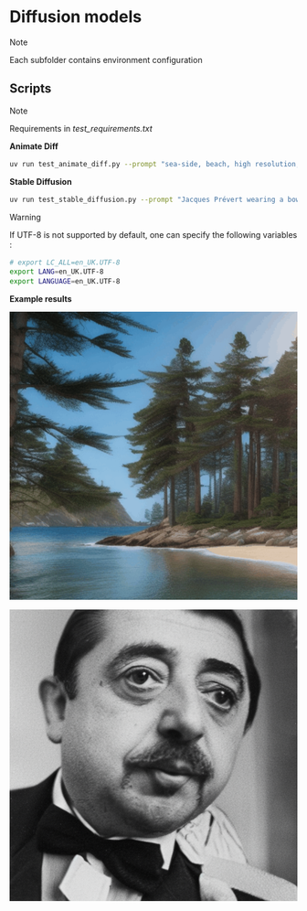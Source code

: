 # Diffusion models

> [!NOTE]
> Each subfolder contains environment configuration


## Scripts

> [!NOTE]
> Requirements in *test_requirements.txt*

**Animate Diff**

```bash
uv run test_animate_diff.py --prompt "sea-side, beach, high resolution, pine trees, waves"
```


**Stable Diffusion**

```bash
uv run test_stable_diffusion.py --prompt "Jacques Prévert wearing a bow tie"
```

> [!WARNING]
> If UTF-8 is not supported by default, one can specify the following variables :
> ```bash
> # export LC_ALL=en_UK.UTF-8
> export LANG=en_UK.UTF-8
> export LANGUAGE=en_UK.UTF-8
> ```




**Example results**

![image](img/sea_side_beach.gif)

<img src="img/jp_bowtie.png" width="510" height="510">

